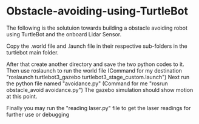 # Obstacle-avoiding-using-TurtleBot
The following is the solutuion towards building a obstacle avoiding robot using TurtleBot and the onboard Lidar Sensor.

Copy the .world file and .launch file in their respective sub-folders in the turtlebot main folder.

After that create another directory and save the two python codes to it.
Then use roslaunch to run the world file (Command for my destination "roslaunch turtlebot3_gazebo turtlebot3_stage_custom.launch")
Next run the python file named "avoidance.py" (Command for me "rosrun obstacle_avoid avoidance.py")
The gazebo simulation should show motion at this point.

Finally you may run the "reading laser.py" file to get the laser readings for further use or debugging

